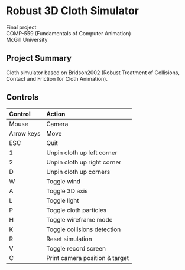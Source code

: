 # Robust 3D Cloth Simulator
Final project  
COMP-559 (Fundamentals of Computer Animation)  
McGill University

## Project Summary
Cloth simulator based on Bridson2002 (Robust Treatment of Collisions, Contact and Friction for Cloth Animation).

## Controls
|Control           | Action                   |
|:-----------------|:--------------------------|
| Mouse      | Camera                         |
| Arrow keys | Move                           |
| ESC        | Quit                           |
| 1          | Unpin cloth up left corner     |
| 2          | Unpin cloth up right corner    |
| D          | Unpin cloth up corners         |
| W          | Toggle wind                    |
| A          | Toggle 3D axis                 |
| L          | Toggle light                   |
| P          | Toggle cloth particles         |
| H          | Toggle wireframe mode          |
| K          | Toggle collisions detection    |
| R          | Reset simulation               |
| V          | Toggle record screen           |
| C          | Print camera position & target |
